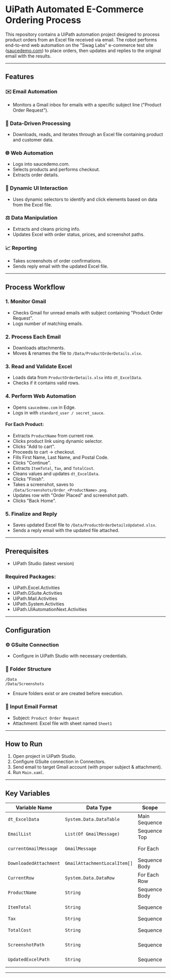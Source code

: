 # UiPath Automated E-Commerce Ordering Process

This repository contains a UiPath automation project designed to process product orders from an Excel file received via email. The robot performs end-to-end web automation on the "Swag Labs" e-commerce test site ([saucedemo.com](https://www.saucedemo.com)) to place orders, then updates and replies to the original email with the results.

---

## Features

### ✉️ Email Automation
- Monitors a Gmail inbox for emails with a specific subject line ("Product Order Request").

### 📄 Data-Driven Processing
- Downloads, reads, and iterates through an Excel file containing product and customer data.

### 🌐 Web Automation
- Logs into saucedemo.com.
- Selects products and performs checkout.
- Extracts order details.

### 🔗 Dynamic UI Interaction
- Uses dynamic selectors to identify and click elements based on data from the Excel file.

### ⚖️ Data Manipulation
- Extracts and cleans pricing info.
- Updates Excel with order status, prices, and screenshot paths.

### 📈 Reporting
- Takes screenshots of order confirmations.
- Sends reply email with the updated Excel file.

---

## Process Workflow

### 1. Monitor Gmail
- Checks Gmail for unread emails with subject containing "Product Order Request".
- Logs number of matching emails.

### 2. Process Each Email
- Downloads attachments.
- Moves & renames the file to `/Data/ProductOrderDetails.xlsx`.

### 3. Read and Validate Excel
- Loads data from `ProductOrderDetails.xlsx` into `dt_ExcelData`.
- Checks if it contains valid rows.

### 4. Perform Web Automation
- Opens `saucedemo.com` in Edge.
- Logs in with `standard_user / secret_sauce`.

#### For Each Product:
- Extracts `ProductName` from current row.
- Clicks product link using dynamic selector.
- Clicks "Add to cart".
- Proceeds to cart → checkout.
- Fills First Name, Last Name, and Postal Code.
- Clicks "Continue".
- Extracts `ItemTotal`, `Tax`, and `TotalCost`.
- Cleans values and updates `dt_ExcelData`.
- Clicks "Finish".
- Takes a screenshot, saves to `/Data/Screenshots/Order_<ProductName>.png`.
- Updates row with "Order Placed" and screenshot path.
- Clicks "Back Home".

### 5. Finalize and Reply
- Saves updated Excel file to `/Data/ProductOrderDetailsUpdated.xlsx`.
- Sends a reply email with the updated file attached.

---

## Prerequisites

- UiPath Studio (latest version)

### Required Packages:
- UiPath.Excel.Activities  
- UiPath.GSuite.Activities  
- UiPath.Mail.Activities  
- UiPath.System.Activities  
- UiPath.UIAutomationNext.Activities

---

## Configuration

### ⚙️ GSuite Connection
- Configure in UiPath Studio with necessary credentials.

### 📁 Folder Structure
```
/Data
/Data/Screenshots
```
- Ensure folders exist or are created before execution.

### 📧 Input Email Format
- Subject: `Product Order Request`
- Attachment: Excel file with sheet named `Sheet1`

---

## How to Run

1. Open project in UiPath Studio.
2. Configure GSuite connection in Connectors.
3. Send email to target Gmail account (with proper subject & attachment).
4. Run `Main.xaml`.

---

## Key Variables

| Variable Name         | Data Type                      | Scope          | Description |
|-----------------------|--------------------------------|----------------|-------------|
| `dt_ExcelData`        | `System.Data.DataTable`        | Main Sequence  | Product/customer data from Excel |
| `EmailList`           | `List(Of GmailMessage)`        | Sequence Top   | Emails fetched from Gmail |
| `currentGmailMessage` | `GmailMessage`                 | For Each       | Current email being processed |
| `DownloadedAttachment`| `GmailAttachmentLocalItem[]`   | Sequence Body  | Downloaded attachments |
| `CurrentRow`          | `System.Data.DataRow`          | For Each Row   | Current product row |
| `ProductName`         | `String`                       | Sequence Body  | Name of product from Excel row |
| `ItemTotal`           | `String`                       | Sequence       | Cleaned item price |
| `Tax`                 | `String`                       | Sequence       | Cleaned tax value |
| `TotalCost`           | `String`                       | Sequence       | Cleaned total cost |
| `ScreenshotPath`      | `String`                       | Sequence       | Path to screenshot file |
| `UpdatedExcelPath`    | `String`                       | Sequence       | Path of final updated Excel file |

---

